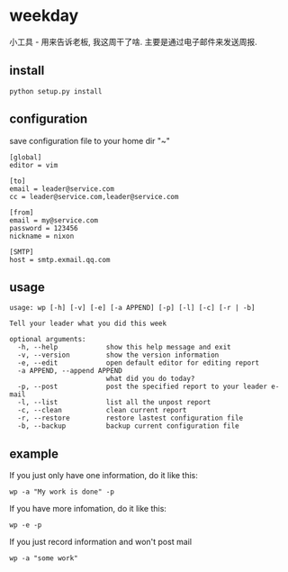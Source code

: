 # weekday
小工具 - 用来告诉老板, 我这周干了啥. 主要是通过电子邮件来发送周报.

## install

```
python setup.py install
```

## configuration

save configuration file to your home dir "~"

```
[global]
editor = vim

[to]
email = leader@service.com
cc = leader@service.com,leader@service.com

[from]
email = my@service.com
password = 123456
nickname = nixon

[SMTP]
host = smtp.exmail.qq.com
```

## usage

```
usage: wp [-h] [-v] [-e] [-a APPEND] [-p] [-l] [-c] [-r | -b]

Tell your leader what you did this week

optional arguments:
  -h, --help            show this help message and exit
  -v, --version         show the version information
  -e, --edit            open default editor for editing report
  -a APPEND, --append APPEND
                        what did you do today?
  -p, --post            post the specified report to your leader e-mail
  -l, --list            list all the unpost report
  -c, --clean           clean current report
  -r, --restore         restore lastest configuration file
  -b, --backup          backup current configuration file
```

## example

If you just only have one information, do it like this:

```
wp -a "My work is done" -p
```

If you have more infomation, do it like this:

```
wp -e -p
```

If you just record information and won't post mail

```
wp -a "some work"
```

